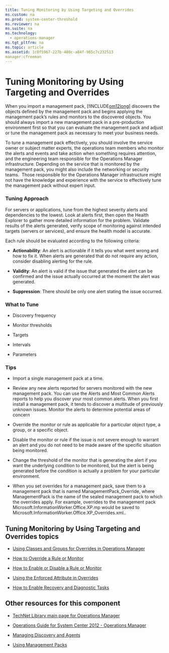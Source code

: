 ```yaml
---
title: Tuning Monitoring by Using Targeting and Overrides
ms.custom: na
ms.prod: system-center-threshold
ms.reviewer: na
ms.suite: na
ms.technology: 
  - operations-manager
ms.tgt_pltfrm: na
ms.topic: article
ms.assetid: 1c0f5967-227b-480c-a84f-965c7c232513
manager:cfreeman
---
```

# Tuning Monitoring by Using Targeting and Overrides
When you import a management pack, [!INCLUDE[om12long](../../om/manage/includes/om12long_md.md)] discovers the objects defined by the management pack and begins applying the management pack’s rules and monitors to the discovered objects. You should always import a new management pack in a pre\-production environment first so that you can evaluate the management pack and adjust or tune the management pack as necessary to meet your business needs.  
  
To tune a management pack effectively, you should involve the service owner or subject matter experts, the operations team members who monitor the alerts and events and take action when something requires attention, and the engineering team responsible for the Operations Manager infrastructure. Depending on the service that is monitored by the management pack, you might also include the networking or security teams.  Those responsible for the Operations Manager infrastructure might not have the knowledge and experience with the service to effectively tune the management pack without expert input.  
  
### Tuning Approach  
For servers or applications, tune from the highest severity alerts and dependencies to the lowest. Look at alerts first, then open the Health Explorer to gather more detailed information for the problem. Validate results of the alerts generated, verify scope of monitoring against intended targets \(servers or services\), and ensure the health model is accurate.  
  
Each rule should be evaluated according to the following criteria:  
  
-   **Actionability**: An alert is actionable if it tells you what went wrong and how to fix it. When alerts are generated that do not require any action, consider disabling alerting for the rule.  
  
-   **Validity**: An alert is valid if the issue that generated the alert can be confirmed and the issue actually occurred at the moment the alert was generated.  
  
-   **Suppression**: There should be only one alert stating the issue occurred.  
  
### What to Tune  
  
-   Discovery frequency  
  
-   Monitor thresholds  
  
-   Targets  
  
-   Intervals  
  
-   Parameters  
  
### Tips  
  
-   Import a single management pack at a time.  
  
-   Review any new alerts reported for servers monitored with the new management pack. You can use the Alerts and Most Common Alerts reports to help you discover your most common alerts. When you first install a management pack, it tends to discover a multitude of previously unknown issues. Monitor the alerts to determine potential areas of concern  
  
-   Override the monitor or rule as applicable for a particular object type, a group, or a specific object.  
  
-   Disable the monitor or rule if the issue is not severe enough to warrant an alert and you do not need to be made aware of the specific situation being monitored.  
  
-   Change the threshold of the monitor that is generating the alert if you want the underlying condition to be monitored, but the alert is being generated before the condition is actually a problem for your particular environment.  
  
-   When you set overrides for a management pack, save them to a management pack that is named ManagementPack\_Override, where ManagementPack is the name of the sealed management pack to which the overrides apply. For example, overrides to the management pack Microsoft.InformationWorker.Office.XP.mp would be saved to Microsoft.InformationWorker.Office.XP\_Overrides.xml..  
  
## Tuning Monitoring by Using Targeting and Overrides topics  
  
-   [Using Classes and Groups for Overrides in Operations Manager](../../om/manage/Using-Classes-and-Groups-for-Overrides-in-Operations-Manager.md)  
  
-   [How to Override a Rule or Monitor](../../om/manage/How-to-Override-a-Rule-or-Monitor.md)  
  
-   [How to Enable or Disable a Rule or Monitor](../../om/manage/How-to-Enable-or-Disable-a-Rule-or-Monitor.md)  
  
-   [Using the Enforced Attribute in Overrides](../../om/manage/Using-the-Enforced-Attribute-in-Overrides.md)  
  
-   [How to Enable Recovery and Diagnostic Tasks](../../om/manage/How-to-Enable-Recovery-and-Diagnostic-Tasks.md)  
  
## Other resources for this component  
  
-   [TechNet Library main page for Operations Manager](http://go.microsoft.com/fwlink/p/?LinkId=223634)  
  
-   [Operations Guide for System Center 2012 - Operations Manager](../../om/manage/Operations-Guide-for-System-Center-2012---Operations-Manager.md)  
  
-   [Managing Discovery and Agents](../Topic/Managing%20Discovery%20and%20Agents.md)  
  
-   [Using Management Packs](../../om/manage/Using-Management-Packs.md)  
  
